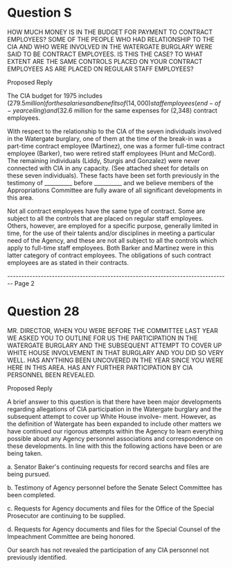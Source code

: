 # Question S

HOW MUCH MONEY IS IN THE BUDGET FOR PAYMENT TO CONTRACT
EMPLOYEES? SOME OF THE PEOPLE WHO HAD RELATIONSHIP
TO THE CIA AND WHO WERE INVOLVED IN THE WATERGATE
BURGLARY WERE SAID TO BE CONTRACT EMPLOYEES. IS THIS
THE CASE? TO WHAT EXTENT ARE THE SAME CONTROLS
PLACED ON YOUR CONTRACT EMPLOYEES AS ARE PLACED
ON REGULAR STAFF EMPLOYEES?

Proposed Reply

The CIA budget for 1975 includes ($279.5 million) for the
salaries and benefits of (14,000) staff employees (end-of-year ceiling)
and($32.6 million for the same expenses for (2,348) contract
employees.

With respect to the relationship to the CIA of the seven
individuals involved in the Watergate burglary, one of them at the
time of the break-in was a part-time contract employee (Martinez),
one was a former full-time contract employee (Barker), two were
retired staff employees (Hunt and McCord). The remaining
individuals (Liddy, Sturgis and Gonzalez) were never connected
with CIA in any capacity. (See attached sheet for details on these
seven individuals). These facts have been set forth previously in
the testimony of __________ before __________ and we believe members of the Appropriations Committee are fully aware of all significant developments in this area.

Not all contract employees have the same type of contract.
Some are subject to all the controls that are placed on regular staff
employees. Others, however, are employed for a specific purpose,
generally limited in time, for the use of their talents and/or disciplines
in meeting a particular need of the Agency, and these are not all
subject to all the controls which apply to full-time staff employees.
Both Barker and Martinez were in this latter category of contract
employees. The obligations of such contract employees are as stated
in their contracts.


-------------------------------------------------------------------------------- Page 2

# Question 28

MR. DIRECTOR, WHEN YOU WERE BEFORE THE COMMITTEE LAST
YEAR WE ASKED YOU TO OUTLINE FOR US THE PARTICIPATION IN
THE WATERGATE BURGLARY AND THE SUBSEQUENT ATTEMPT
TO COVER UP WHITE HOUSE INVOLVEMENT IN THAT BURGLARY
AND YOU DID SO VERY WELL. HAS ANYTHING BEEN UNCOVERED
IN THE YEAR SINCE YOU WERE HERE IN THIS AREA. HAS ANY
FURTHER PARTICIPATION BY CIA PERSONNEL BEEN REVEALED.

Proposed Reply

A brief answer to this question is that there have been major
developments regarding allegations of CIA participation in the Watergate
burglary and the subsequent attempt to cover up White House involve-
ment. However, as the definition of Watergate has been expanded to
include other matters we have continued our rigorous attempts within
the Agency to learn everything possible about any Agency personnel
associations and correspondence on these developments. In line with
this the following actions have been or are being taken.

a. Senator Baker's continuing requests for record
searchs and files are being pursued.

b. Testimony of Agency personnel before the Senate
Select Committee has been completed.

c. Requests for Agency documents and files for
the Office of the Special Prosecutor are continuing to be
supplied.

d. Requests for Agency documents and files for
the Special Counsel of the Impeachment Committee are
being honored.

Our search has not revealed the participation of any CIA
personnel not previously identified.
